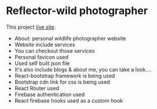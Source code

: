 # Reflector-wild photographer

This project  [live site](https://independent-service-prov-3df5f.web.app/).

* About: personal wildlife photographer website
* Website include services
* You can checkout those services
* Personal favicon used
* Used self built json file
* It's also include blogs & about me, you can take a look....
* React-bootstrap framework is being used
* Bootstrap cdn link for css is being used
* React Router used
* Firebase authentication used
* React firebase hooks used as a custom hook

